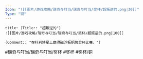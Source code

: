 ```yaml
---
Icon: "![[图片/游戏攻略/瑞奇与叮当/瑞奇与叮当/奖杯/超叛逆的.png|30]]"
Type: "铜"
---
```

```ad-common-bronze-trophy
title: (Title:: "超叛逆的")
![[图片/游戏攻略/瑞奇与叮当/瑞奇与叮当/奖杯/超叛逆的.png|100]]

(Comment:: "在科利博星上赢得磁浮板铜牌奖杯比赛。")
```

#瑞奇与叮当/瑞奇与叮当/奖杯 #奖杯 #奖杯/铜
